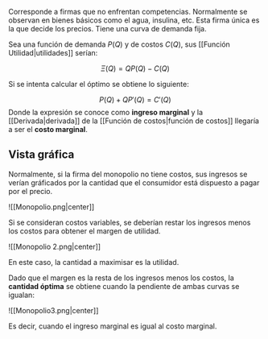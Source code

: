 
Corresponde a firmas que no enfrentan competencias. Normalmente se observan en bienes básicos como el agua, insulina, etc. Esta firma única es la que decide los precios. Tiene una curva de demanda fija. 

Sea una función de demanda $P(Q)$ y de costos $C(Q)$, sus [[Función Utilidad|utilidades]] serían: 

$$\Xi(Q) = QP(Q) - C(Q)$$ 

Si se intenta calcular el óptimo se obtiene lo siguiente: 

$$P(Q) + QP'(Q) = C'(Q)$$ 
Donde la expresión se conoce como **ingreso marginal** y la [[Derivada|derivada]] de la [[Función de costos|función de costos]] llegaría a ser el **costo marginal**. 

## Vista gráfica 

Normalmente, si la firma del monopolio no tiene costos, sus ingresos se verían gráficados por la cantidad que el consumidor está dispuesto a pagar por el precio.

![[Monopolio.png|center]]

Si se consideran costos variables, se deberían restar los ingresos menos los costos para obtener el margen de utilidad. 

![[Monopolio 2.png|center]]


En este caso, la cantidad a maximisar es la utilidad. 

Dado que el margen es la resta de los ingresos menos los costos, la **cantidad óptima** se obtiene cuando la pendiente de ambas curvas se igualan:

![[Monopolio3.png|center]]

Es decir, cuando el ingreso marginal es igual al costo marginal. 
